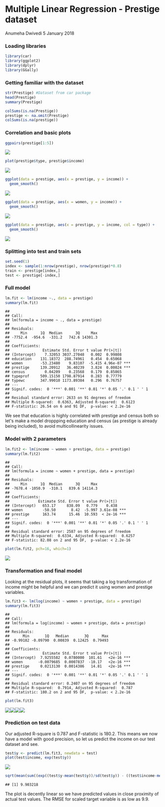 Multiple Linear Regression - Prestige dataset
================
Anumeha Dwivedi
5 January 2018

### Loading libraries

``` r
library(car)
library(ggplot2)
library(dplyr)
library(GGally)
```

### Getting familiar with the dataset

``` r
str(Prestige) #Dataset from car package
head(Prestige)
summary(Prestige)

colSums(is.na(Prestige))
prestige <- na.omit(Prestige)
colSums(is.na(prestige))
```

### Correlation and basic plots

``` r
ggpairs(prestige[1:5])
```

![](MLR_Prestige_data_files/figure-markdown_github/Getting%20Coorelation%20and%20basic%20plots-1.png)

``` r
plot(prestige$type, prestige$income)
```

![](MLR_Prestige_data_files/figure-markdown_github/Getting%20Coorelation%20and%20basic%20plots-2.png)

``` r
ggplot(data = prestige, aes(x = prestige, y = income)) +
  geom_smooth()
```

![](MLR_Prestige_data_files/figure-markdown_github/Getting%20Coorelation%20and%20basic%20plots-3.png)

``` r
ggplot(data = prestige, aes(x = women, y = income)) +
  geom_smooth()
```

![](MLR_Prestige_data_files/figure-markdown_github/Getting%20Coorelation%20and%20basic%20plots-4.png)

``` r
ggplot(data = prestige, aes(x = prestige, y = income, col = type)) +
  geom_smooth()
```

![](MLR_Prestige_data_files/figure-markdown_github/Getting%20Coorelation%20and%20basic%20plots-5.png)

### Splitting into test and train sets

``` r
set.seed(1)
index <- sample(1:nrow(prestige), nrow(prestige)*0.8)
train <- prestige[index,]
test <- prestige[-index,]
```

### Full model

``` r
lm.fit <- lm(income ~., data = prestige)
summary(lm.fit)
```

    ## 
    ## Call:
    ## lm(formula = income ~ ., data = prestige)
    ## 
    ## Residuals:
    ##     Min      1Q  Median      3Q     Max 
    ## -7752.4  -954.6  -331.2   742.6 14301.3 
    ## 
    ## Coefficients:
    ##               Estimate Std. Error t value Pr(>|t|)    
    ## (Intercept)    7.32053 3037.27048   0.002  0.99808    
    ## education    131.18372  288.74961   0.454  0.65068    
    ## women        -53.23480    9.83107  -5.415 4.96e-07 ***
    ## prestige     139.20912   36.40239   3.824  0.00024 ***
    ## census         0.04209    0.23568   0.179  0.85865    
    ## typeprof     509.15150 1798.87914   0.283  0.77779    
    ## typewc       347.99010 1173.89384   0.296  0.76757    
    ## ---
    ## Signif. codes:  0 '***' 0.001 '**' 0.01 '*' 0.05 '.' 0.1 ' ' 1
    ## 
    ## Residual standard error: 2633 on 91 degrees of freedom
    ## Multiple R-squared:  0.6363, Adjusted R-squared:  0.6123 
    ## F-statistic: 26.54 on 6 and 91 DF,  p-value: < 2.2e-16

We see that education is highly correlated with prestige and census both so let's make a model droppping education and census (as prestige is already being included), to avoid multicollinearity issues.

### Model with 2 parameters

``` r
lm.fit2 <- lm(income ~ women + prestige, data = prestige)
summary(lm.fit2)
```

    ## 
    ## Call:
    ## lm(formula = income ~ women + prestige, data = prestige)
    ## 
    ## Residuals:
    ##     Min      1Q  Median      3Q     Max 
    ## -7678.4 -1050.9  -310.1   839.6 14114.3 
    ## 
    ## Coefficients:
    ##             Estimate Std. Error t value Pr(>|t|)    
    ## (Intercept)   653.17     838.09   0.779    0.438    
    ## women         -50.50       8.42  -5.997 3.61e-08 ***
    ## prestige      163.74      15.46  10.593  < 2e-16 ***
    ## ---
    ## Signif. codes:  0 '***' 0.001 '**' 0.01 '*' 0.05 '.' 0.1 ' ' 1
    ## 
    ## Residual standard error: 2587 on 95 degrees of freedom
    ## Multiple R-squared:  0.6334, Adjusted R-squared:  0.6257 
    ## F-statistic: 82.08 on 2 and 95 DF,  p-value: < 2.2e-16

``` r
plot(lm.fit2, pch=16, which=1)
```

![](MLR_Prestige_data_files/figure-markdown_github/Building%20model%20with%20imp%20parameters-1.png)

### Transformation and final model

Looking at the residual plots, it seems that taking a log transformation of income might be helpful and we can predict it using women and prestige variables.

``` r
lm.fit3 <- lm(log(income) ~ women + prestige, data = prestige)
summary(lm.fit3)
```

    ## 
    ## Call:
    ## lm(formula = log(income) ~ women + prestige, data = prestige)
    ## 
    ## Residuals:
    ##      Min       1Q   Median       3Q      Max 
    ## -0.99182 -0.09790  0.00839  0.12425  0.79493 
    ## 
    ## Coefficients:
    ##               Estimate Std. Error t value Pr(>|t|)    
    ## (Intercept)  7.9255582  0.0780000  101.61   <2e-16 ***
    ## women       -0.0079685  0.0007837  -10.17   <2e-16 ***
    ## prestige     0.0213130  0.0014386   14.81   <2e-16 ***
    ## ---
    ## Signif. codes:  0 '***' 0.001 '**' 0.01 '*' 0.05 '.' 0.1 ' ' 1
    ## 
    ## Residual standard error: 0.2407 on 95 degrees of freedom
    ## Multiple R-squared:  0.7914, Adjusted R-squared:  0.787 
    ## F-statistic: 180.2 on 2 and 95 DF,  p-value: < 2.2e-16

``` r
plot(lm.fit3)
```

![](MLR_Prestige_data_files/figure-markdown_github/Building%20model%20with%20square%20terms-1.png)![](MLR_Prestige_data_files/figure-markdown_github/Building%20model%20with%20square%20terms-2.png)![](MLR_Prestige_data_files/figure-markdown_github/Building%20model%20with%20square%20terms-3.png)![](MLR_Prestige_data_files/figure-markdown_github/Building%20model%20with%20square%20terms-4.png)

### Prediction on test data

Our adjusted R-square is 0.787 and F-statistic is 180.2. This means we now have a model with good precision, so let us predict the income on our test dataset and see.

``` r
test$y <- predict(lm.fit3, newdata = test)
plot(test$income, exp(test$y))
```

![](MLR_Prestige_data_files/figure-markdown_github/Prediction-1.png)

``` r
sqrt(mean(sum((exp((test$y-mean(test$y))/sd(test$y)) - ((test$income-mean(test$income))/sd(test$income)))^2)))
```

    ## [1] 9.903218

The plot is decently linear so we have predicted values in close proximity of actual test values. The RMSE for scaled target variable is as low as 9.9.
